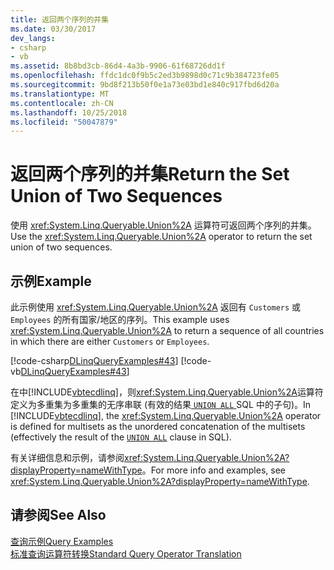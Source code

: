 ```yaml
---
title: 返回两个序列的并集
ms.date: 03/30/2017
dev_langs:
- csharp
- vb
ms.assetid: 8b8bd3cb-86d4-4a3b-9906-61f68726dd1f
ms.openlocfilehash: ffdc1dc0f9b5c2ed3b9898d0c71c9b384723fe05
ms.sourcegitcommit: 9bd8f213b50f0e1a73e03bd1e840c917fbd6d20a
ms.translationtype: MT
ms.contentlocale: zh-CN
ms.lasthandoff: 10/25/2018
ms.locfileid: "50047879"
---
```

# <a name="return-the-set-union-of-two-sequences"></a><span data-ttu-id="6e0de-102">返回两个序列的并集</span><span class="sxs-lookup"><span data-stu-id="6e0de-102">Return the Set Union of Two Sequences</span></span>
<span data-ttu-id="6e0de-103">使用 <xref:System.Linq.Queryable.Union%2A> 运算符可返回两个序列的并集。</span><span class="sxs-lookup"><span data-stu-id="6e0de-103">Use the <xref:System.Linq.Queryable.Union%2A> operator to return the set union of two sequences.</span></span>  
  
## <a name="example"></a><span data-ttu-id="6e0de-104">示例</span><span class="sxs-lookup"><span data-stu-id="6e0de-104">Example</span></span>  
 <span data-ttu-id="6e0de-105">此示例使用 <xref:System.Linq.Queryable.Union%2A> 返回有 `Customers` 或 `Employees` 的所有国家/地区的序列。</span><span class="sxs-lookup"><span data-stu-id="6e0de-105">This example uses <xref:System.Linq.Queryable.Union%2A> to return a sequence of all countries in which there are either `Customers` or `Employees`.</span></span>  
  
 [!code-csharp[DLinqQueryExamples#43](../../../../../../samples/snippets/csharp/VS_Snippets_Data/DLinqQueryExamples/cs/Program.cs#43)]
 [!code-vb[DLinqQueryExamples#43](../../../../../../samples/snippets/visualbasic/VS_Snippets_Data/DLinqQueryExamples/vb/Module1.vb#43)]  
  
 <span data-ttu-id="6e0de-106">在中[!INCLUDE[vbtecdlinq](../../../../../../includes/vbtecdlinq-md.md)]，则<xref:System.Linq.Queryable.Union%2A>运算符定义为多重集为多重集的无序串联 (有效的结果[ `UNION ALL` ](https://docs.microsoft.com/sql/t-sql/language-elements/set-operators-union-transact-sql?view=sql-server-2017) SQL 中的子句)。</span><span class="sxs-lookup"><span data-stu-id="6e0de-106">In [!INCLUDE[vbtecdlinq](../../../../../../includes/vbtecdlinq-md.md)], the <xref:System.Linq.Queryable.Union%2A> operator is defined for multisets as the unordered concatenation of the multisets (effectively the result of the [`UNION ALL`](https://docs.microsoft.com/sql/t-sql/language-elements/set-operators-union-transact-sql?view=sql-server-2017) clause in SQL).</span></span>

<span data-ttu-id="6e0de-107">有关详细信息和示例，请参阅<xref:System.Linq.Queryable.Union%2A?displayProperty=nameWithType>。</span><span class="sxs-lookup"><span data-stu-id="6e0de-107">For more info and examples, see <xref:System.Linq.Queryable.Union%2A?displayProperty=nameWithType>.</span></span>
  
## <a name="see-also"></a><span data-ttu-id="6e0de-108">请参阅</span><span class="sxs-lookup"><span data-stu-id="6e0de-108">See Also</span></span>  
 [<span data-ttu-id="6e0de-109">查询示例</span><span class="sxs-lookup"><span data-stu-id="6e0de-109">Query Examples</span></span>](../../../../../../docs/framework/data/adonet/sql/linq/query-examples.md)  
 [<span data-ttu-id="6e0de-110">标准查询运算符转换</span><span class="sxs-lookup"><span data-stu-id="6e0de-110">Standard Query Operator Translation</span></span>](../../../../../../docs/framework/data/adonet/sql/linq/standard-query-operator-translation.md)
